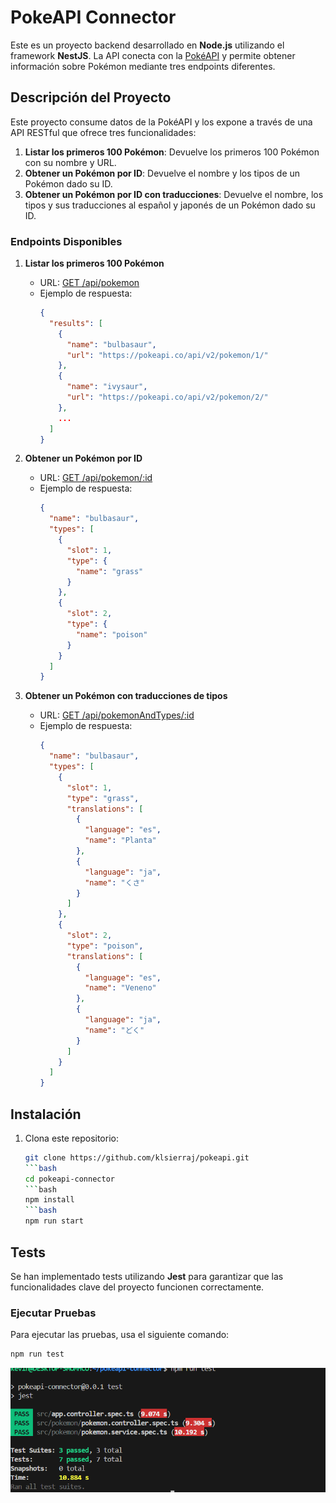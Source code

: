 # PokeAPI Connector

Este es un proyecto backend desarrollado en **Node.js** utilizando el framework **NestJS**. La API conecta con la [PokéAPI](https://pokeapi.co/) y permite obtener información sobre Pokémon mediante tres endpoints diferentes.

## Descripción del Proyecto

Este proyecto consume datos de la PokéAPI y los expone a través de una API RESTful que ofrece tres funcionalidades:

1. **Listar los primeros 100 Pokémon**: Devuelve los primeros 100 Pokémon con su nombre y URL.
2. **Obtener un Pokémon por ID**: Devuelve el nombre y los tipos de un Pokémon dado su ID.
3. **Obtener un Pokémon por ID con traducciones**: Devuelve el nombre, los tipos y sus traducciones al español y japonés de un Pokémon dado su ID.

### Endpoints Disponibles

1. **Listar los primeros 100 Pokémon**  
   - URL: [GET /api/pokemon](https://pokeapi-klsierraj-kevin-sierras-projects.vercel.app/api/pokemon)  
   - Ejemplo de respuesta:
     ```json
     {
       "results": [
         {
           "name": "bulbasaur",
           "url": "https://pokeapi.co/api/v2/pokemon/1/"
         },
         {
           "name": "ivysaur",
           "url": "https://pokeapi.co/api/v2/pokemon/2/"
         },
         ...
       ]
     }
     ```

2. **Obtener un Pokémon por ID**  
   - URL: [GET /api/pokemon/:id](https://pokeapi-klsierraj-kevin-sierras-projects.vercel.app/api/pokemon/1)  
   - Ejemplo de respuesta:
     ```json
     {
       "name": "bulbasaur",
       "types": [
         {
           "slot": 1,
           "type": {
             "name": "grass"
           }
         },
         {
           "slot": 2,
           "type": {
             "name": "poison"
           }
         }
       ]
     }
     ```

3. **Obtener un Pokémon con traducciones de tipos**  
   - URL: [GET /api/pokemonAndTypes/:id](https://pokeapi-klsierraj-kevin-sierras-projects.vercel.app/api/pokemonAndTypes/1)  
   - Ejemplo de respuesta:
     ```json
     {
       "name": "bulbasaur",
       "types": [
         {
           "slot": 1,
           "type": "grass",
           "translations": [
             {
               "language": "es",
               "name": "Planta"
             },
             {
               "language": "ja",
               "name": "くさ"
             }
           ]
         },
         {
           "slot": 2,
           "type": "poison",
           "translations": [
             {
               "language": "es",
               "name": "Veneno"
             },
             {
               "language": "ja",
               "name": "どく"
             }
           ]
         }
       ]
     }
     ```

## Instalación

1. Clona este repositorio:
   ```bash
   git clone https://github.com/klsierraj/pokeapi.git
   ```bash
   cd pokeapi-connector
   ```bash
   npm install
   ```bash
   npm run start

## Tests

Se han implementado tests utilizando **Jest** para garantizar que las funcionalidades clave del proyecto funcionen correctamente.

### Ejecutar Pruebas

Para ejecutar las pruebas, usa el siguiente comando:
```bash
npm run test
```
 ![alt text](tests.png)
